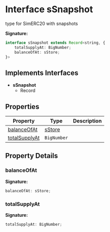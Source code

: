 
# Interface sSnapshot

type for SimERC20 with snapshots

<b>Signature:</b>

```typescript
interface sSnapshot extends Record<string, {
    totalSupplyAt: BigNumber;
    balanceOfAt: sStore;
}> 
```

## Implements Interfaces

- <b>sSnapshot</b>
    - Record

## Properties

|  Property | Type | Description |
|  --- | --- | --- |
|  [balanceOfAt](./ssnapshot.md#balanceOfAt-property) | [sStore](./sstore.md) |  |
|  [totalSupplyAt](./ssnapshot.md#totalSupplyAt-property) | `BigNumber` |  |

## Property Details

<a id="balanceOfAt-property"></a>

### balanceOfAt

<b>Signature:</b>

```typescript
balanceOfAt: sStore;
```

<a id="totalSupplyAt-property"></a>

### totalSupplyAt

<b>Signature:</b>

```typescript
totalSupplyAt: BigNumber;
```
